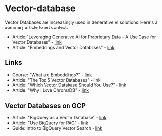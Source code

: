 # Vector-database

Vector Databases are increasingly used in Generative AI solutions.  Here's a summary article to set context.  
- Article:"Leveraging Generative AI for Proprietary Data – A Use Case for Vector Databases" - [link](https://mobilabsolutions.com/2024/05/leveraging-generative-ai-for-proprietary-data-a-use-case-for-vector-databases/)
- Article: "Embeddings and Vector Databases" - [link](https://medium.com/@vladris/embeddings-and-vector-databases-732f9927b377)

## Links
- Course: "What are Embeddings?" - [link](https://developers.google.com/machine-learning/crash-course/embeddings/video-lecture)
- Article: "The Top 5 Vector Databases" - [link](https://www.datacamp.com/blog/the-top-5-vector-databases)
- Article: "Which Vector Database Should You Use?" - [link](https://medium.com/the-ai-forum/which-vector-database-should-you-use-choosing-the-best-one-for-your-needs-5108ec7ba133)
- Article: "Why I Love ChromaDB" - [link](https://medium.com/@ceo_44783/why-i-love-chromadb-the-elegance-of-simplicity-b5e67e8c524a#:~:text=It's%20straightforward%2C%20readable%2C%20and%20gets,job%20done%20with%20minimal%20fuss.&text=ChromaDB's%20simplicity%20is%20its%20superpower,embedding%20vectors%20or%20computing%20similarities.)

## Vector Databases on GCP
- Article: "BigQuery as a Vector Database" - [link](https://medium.com/@shuvro_25220/bigquery-as-a-vector-database-how-cool-is-that-16b8dcb2beb3)
- Article: "Use BigQuery for RAG" - [link](https://medium.com/@willyzhuang/bigquery-as-a-vector-database-leveraging-retrieval-augmented-generation-rag-bda66eba88ca)
- Guide: Intro to BigQuery Vector Search - [link](https://cloud.google.com/bigquery/docs/vector-search-intro)
